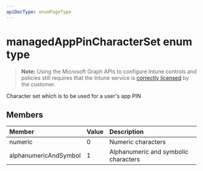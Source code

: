 ```yaml
---
apiDocType: enumPageType
---
```

# managedAppPinCharacterSet enum type

> **Note:** Using the Microsoft Graph APIs to configure Intune controls and policies still requires that the Intune service is [correctly licensed](https://go.microsoft.com/fwlink/?linkid=839381) by the customer.

Character set which is to be used for a user's app PIN
## Members
|Member|Value|Description|
|:---|:---|:---|
|numeric|0|Numeric characters|
|alphanumericAndSymbol|1|Alphanumeric and symbolic characters|



